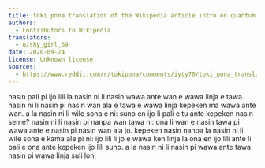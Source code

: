 ```yaml
---
title: toki pona translation of the Wikipedia article intro on quantum electrodynamics
authors:
  - Contributors to Wikipedia
translators:
  - u/shy_girl_69
date: 2020-09-24
license: Unknown license
sources:
  - https://www.reddit.com/r/tokipona/comments/iyty70/toki_pona_translation_of_the_wikipedia_article/
---
```


nasin pali pi ijo lili la nasin ni li nasin wawa ante wan e wawa linja e tawa. nasin ni li nasin pi nasin wan ala e tawa e wawa linja kepeken ma wawa ante wan. a la nasin ni li wile sona e ni: suno en ijo li pali e tu ante kepeken nasin seme? nasin ni li nasin pi nanpa wan tawa ni: ona li wan e nasin tawa pi wawa ante e nasin pi nasin wan ala jo. kepeken nasin nanpa la nasin ni li wile sona e kama ale pi ni: ijo lili li jo e wawa ken linja la ona en ijo lili ante li pali e ona ante kepeken ijo lili suno. a la nasin ni li nasin pi wawa ante tawa nasin pi wawa linja suli lon.
